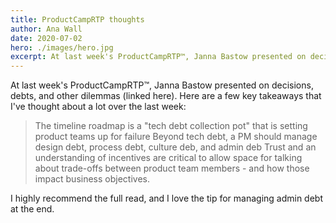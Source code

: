 ```yaml
---
title: ProductCampRTP thoughts
author: Ana Wall
date: 2020-07-02
hero: ./images/hero.jpg
excerpt: At last week's ProductCampRTP™, Janna Bastow presented on decisions, debts, and other dilemmas
---
```


At last week's ProductCampRTP™, Janna Bastow presented on decisions, debts, and other dilemmas (linked here). Here are a few key takeaways that I've thought about a lot over the last week:

> The timeline roadmap is a "tech debt collection pot" that is setting product teams up for failure
> Beyond tech debt, a PM should manage design debt, process debt, culture deb, and admin deb
> Trust and an understanding of incentives are critical to allow space for talking about trade-offs between product team members - and how those impact business objectives.

I highly recommend the full read, and I love the tip for managing admin debt at the end.
